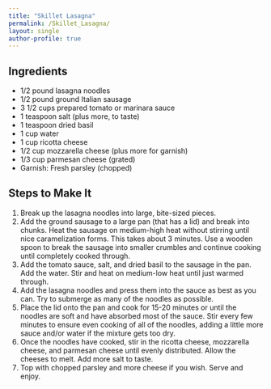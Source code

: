 ```yaml
---
title: "Skillet Lasagna"
permalink: /Skillet_Lasagna/
layout: single
author-profile: true
---
```

## Ingredients
- 1/2 pound lasagna noodles
- 1/2 pound ground Italian sausage
- 3 1/2 cups prepared tomato or marinara sauce
- 1 teaspoon salt (plus more, to taste)
- 1 teaspoon dried basil
- 1 cup water
- 1 cup ricotta cheese
- 1/2 cup mozzarella cheese (plus more for garnish)
- 1/3 cup parmesan cheese (grated)
- Garnish: Fresh parsley (chopped)

## Steps to Make It

1. Break up the lasagna noodles into large, bite-sized pieces. 
2. Add the ground sausage to a large pan (that has a lid) and break into chunks. Heat the sausage on medium-high heat without stirring until nice caramelization forms. This takes about 3 minutes. Use a wooden spoon to break the sausage into smaller crumbles and continue cooking until completely cooked through.
3. Add the tomato sauce, salt, and dried basil to the sausage in the pan. Add the water. Stir and heat on medium-low heat until just warmed through.
4. Add the lasagna noodles and press them into the sauce as best as you can. Try to submerge as many of the noodles as possible.
5. Place the lid onto the pan and cook for 15-20 minutes or until the noodles are soft and have absorbed most of the sauce. Stir every few minutes to ensure even cooking of all of the noodles, adding a little more sauce and/or water if the mixture gets too dry.
6. Once the noodles have cooked, stir in the ricotta cheese, mozzarella cheese, and parmesan cheese until evenly distributed. Allow the cheeses to melt. Add more salt to taste.
7. Top with chopped parsley and more cheese if you wish. Serve and enjoy.
